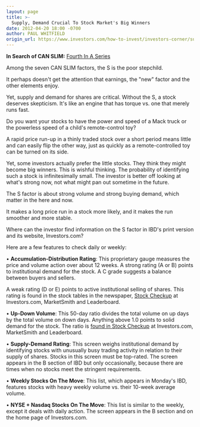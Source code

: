 ```yaml
---
layout: page
title: >-
  Supply, Demand Crucial To Stock Market's Big Winners
date: 2012-04-20 18:00 -0700
author: PAUL WHITFIELD
origin_url: https://www.investors.com/how-to-invest/investors-corner/supply-demand-makes-for-winning-stocks
---
```





**In Search of CAN SLIM:** [Fourth In A Series](http://news.investors.com/specialreport/607647/201204171805/in-search-of-can-slim.aspx)


Among the seven CAN SLIM factors, the S is the poor stepchild.


It perhaps doesn't get the attention that earnings, the "new" factor and the other elements enjoy.


Yet, supply and demand for shares are critical. Without the S, a stock deserves skepticism. It's like an engine that has torque vs. one that merely runs fast.


Do you want your stocks to have the power and speed of a Mack truck or the powerless speed of a child's remote-control toy?


A rapid price run-up in a thinly traded stock over a short period means little and can easily flip the other way, just as quickly as a remote-controlled toy can be turned on its side.


Yet, some investors actually prefer the little stocks. They think they might become big winners. This is wishful thinking. The probability of identifying such a stock is infinitesimally small. The investor is better off looking at what's strong now, not what might pan out sometime in the future.


The S factor is about strong volume and strong buying demand, which matter in the here and now.


It makes a long price run in a stock more likely, and it makes the run smoother and more stable.


Where can the investor find information on the S factor in IBD's print version and its website, Investors.com?


Here are a few features to check daily or weekly:


• **Accumulation-Distribution Rating**: This proprietary gauge measures the price and volume action over about 12 weeks. A strong rating (A or B) points to institutional demand for the stock. A C grade suggests a balance between buyers and sellers.


A weak rating (D or E) points to active institutional selling of shares. This rating is found in the stock tables in the newspaper, [Stock Checkup](https://www.investors.com/StockResearch/StockCheckup.aspx) at Investors.com, MarketSmith and Leaderboard.


• **Up-Down Volume**: This 50-day ratio divides the total volume on up days by the total volume on down days. Anything above 1.0 points to solid demand for the stock. The ratio is [found in Stock Checkup](https://www.investors.com/StockResearch/StockCheckup.aspx) at Investors.com, MarketSmith and Leaderboard.


• **Supply-Demand Rating**: This screen weighs institutional demand by identifying stocks with unusually busy trading activity in relation to their supply of shares. Stocks in this screen must be top-rated. The screen appears in the B section of IBD but only occasionally, because there are times when no stocks meet the stringent requirements.


• **Weekly Stocks On The Move**: This list, which appears in Monday's IBD, features stocks with heavy weekly volume vs. their 10-week average volume.


• **NYSE + Nasdaq Stocks On The Move**: This list is similar to the weekly, except it deals with daily action. The screen appears in the B section and on the home page of Investors.com.




